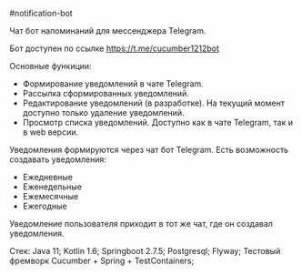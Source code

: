 #notification-bot

Чат бот напоминаний для мессенджера Telegram.

Бот доступен по ссылке  https://t.me/cucumber1212bot

Основные функиции:
* Формирование уведомлений в чате Telegram.
* Рассылка сформированных уведомлений.
* Редактирование уведомлений (в разработке). На текущий момент доступно только удаление уведомлений.
* Просмотр списка уведомлений. Доступно как в чате Telegram, так и в web версии.

Уведомления формируются через чат бот Telegram.
Есть возможность создавать уведомления:
* Ежедневные
* Еженедельные
* Ежемесячные
* Ежегодные

Уведомление пользователя приходит в тот же чат, где он создавал уведомления.

Стек: Java 11; Kotlin 1.6; Springboot 2.7.5; Postgresql; Flyway;
Тестовый фремворк Cucumber + Spring + TestContainers;

